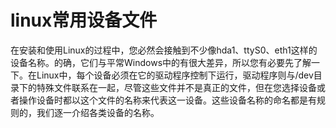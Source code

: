 # linux常用设备文件

在安装和使用Linux的过程中，您必然会接触到不少像hda1、ttyS0、eth1这样的设备名称。的确，它们与平常Windows中的有很大差异，所以您有必要先了解一下。在Linux中，每个设备必须在它的驱动程序控制下运行，驱动程序则与/dev目录下的特殊文件联系在一起，尽管这些文件并不是真正的文件，但在您选择设备或者操作设备时都以这个文件的名称来代表这一设备。这些设备名称的命名都是有规则的，我们逐一介绍各类设备的名称。
